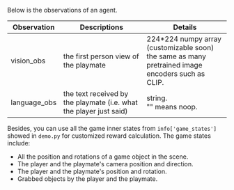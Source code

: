 Below is the observations of an agent.

| Observation  | Descriptions                                                 | Details                                                      |
| ------------ | ------------------------------------------------------------ | ------------------------------------------------------------ |
| vision_obs   | the first person view of the playmate                        | 224*224 numpy array (customizable soon)<br />the same as many pretrained image encoders such as CLIP. |
| language_obs | the text received by the playmate (i.e. what the player  just said) | string.<br /> "" means noop.                                       |

Besides, you can use all the game inner states from `info['game_states']` showed in `demo.py` for customized reward calculation.
The game states include:

* All the position and rotations of a game object in the scene.
* The player and the playmate's camera position and direction.
* The player and the playmate's position and rotation.
* Grabbed objects by the player and the playmate.
